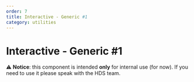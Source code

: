 ```yaml
---
order: 7
title: Interactive - Generic #1
category: utilities
---
```


<h1>Interactive - Generic #1</h1>

<section data-section="generic">
  <div class="dummy-banner dummy-banner--info">
    <p class="dummy-paragraph">⚠️
      <strong>Notice</strong>: this component is intended
      <strong>only</strong>
      for internal use (for now). If you need to use it please speak with the HDS team.</p>
  </div>
</section>
